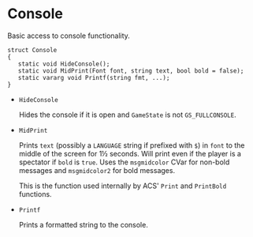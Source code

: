 # Console

Basic access to console functionality.

```
struct Console
{
   static void HideConsole();
   static void MidPrint(Font font, string text, bool bold = false);
   static vararg void Printf(string fmt, ...);
}
```

- `HideConsole`

   Hides the console if it is open and `GameState` is not `GS_FULLCONSOLE`.

- `MidPrint`

   Prints `text` (possibly a `LANGUAGE` string if prefixed with `$`) in `font`
   to the middle of the screen for 1½ seconds. Will print even if the player is
   a spectator if `bold` is `true`. Uses the `msgmidcolor` CVar for non-bold
   messages and `msgmidcolor2` for bold messages.

   This is the function used internally by ACS' `Print` and `PrintBold`
   functions.

- `Printf`

   Prints a formatted string to the console.

<!-- EOF -->
